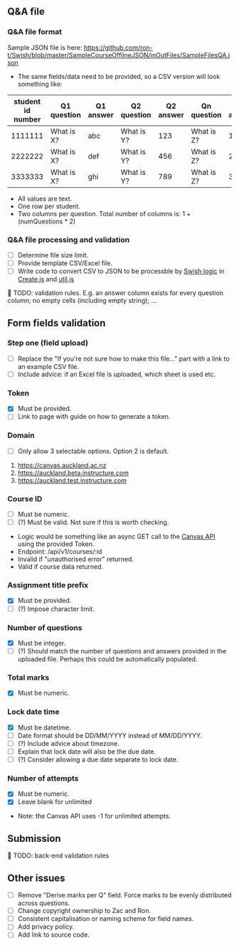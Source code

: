 ## Q&A file
### Q&A file format
Sample JSON file is here: https://github.com/ron-t/Swish/blob/master/SampleCourseOfflineJSON/inOutFiles/SampleFilesQA.json
- The same fields/data need to be provided, so a CSV version will look something like:

student id number|Q1 question|Q1 answer|Q2 question|Q2 answer|Qn question|Qn answer|
-----------------|-----------|---------|-----------|---------|-----------|---------|
1111111|What is X?|abc|What is Y?|123|What is Z?|11
2222222|What is X?|def|What is Y?|456|What is Z?|22
3333333|What is X?|ghi|What is Y?|789|What is Z?|33

- All values are text.
- One row per student.
- Two columns per question. Total number of columns is: 1 + (numQuestions * 2)

### Q&A file processing and validation
- [ ] Determine file size limit.
- [ ] Provide template CSV/Excel file.
- [ ] Write code to convert CSV to JSON to be processble by [Swish logic](https://github.com/ron-t/Swish/tree/master/SampleCourseOfflineJSON) in [Create.js](https://github.com/ron-t/Swish/blob/master/SampleCourseOfflineJSON/Create.js) and [util.js](https://github.com/ron-t/Swish/blob/master/SampleCourseOfflineJSON/util.js)

🤔 TODO: validation rules. E.g. an answer column exists for every question column; no empty cells (including empty string); ...


## Form fields validation
### Step one (field upload)
- [ ] Replace the "If you're not sure how to make this file..." part with a link to an example CSV file.
- [ ] Include advice: if an Excel file is uploaded, which sheet is used etc.

### Token
- [x] Must be provided.
- [ ] Link to page with guide on how to generate a token.

### Domain
- [ ] Only allow 3 selectable options. Option 2 is default.
1. https://canvas.auckland.ac.nz
2. https://auckland.beta.instructure.com
3. https://auckland.test.instructure.com

### Course ID
- [ ] Must be numeric.
- [ ] (?) Must be valid. Not sure if this is worth checking.
- Logic would be something like an async GET call to the [Canvas API](https://canvas.auckland.ac.nz/doc/api/courses.html#method.courses.show) using the provided Token.
- Endpoint: /api/v1/courses/:id 
- Invalid if "unauthorised error" returned.
- Valid if course data returned.

### Assignment title prefix
- [x] Must be provided.
- [ ] (?) Impose character limit.

### Number of questions
- [x] Must be integer.
- [ ] (?) Should match the number of questions and answers provided in the uploaded file. Perhaps this could be automatically populated.

### Total marks
- [x] Must be numeric.

### Lock date time
- [x] Must be datetime.
- [ ] Date format should be DD/MM/YYYY instead of MM/DD/YYYY.
- [ ] (?) Include advice about timezone.
- [ ] Explain that lock date will also be the due date.
- [ ] (?) Consider allowing a due date separate to lock date.

### Number of attempts
- [x] Must be numeric.
- [x] Leave blank for unlimited
- Note: the Canvas API uses -1 for unlimited attempts.


## Submission
🤔 TODO: back-end validation rules


## Other issues
- [ ] Remove "Derive marks per Q" field. Force marks to be evenly distributed across questions.
- [ ] Change copyright ownership to Zac and Ron.
- [ ] Consistent capitalisation or naming scheme for field names.
- [ ] Add privacy policy.
- [ ] Add link to source code.
